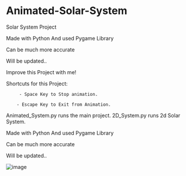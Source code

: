 # Animated-Solar-System
Solar System Project

Made with Python 
And used Pygame Library

Can be much more accurate

Will be updated..

Improve this Project with me!

Shortcuts for this Project:
            
         - Space Key to Stop animation.

        - Escape Key to Exit from Animation.


Animated_System.py runs the main project.
2D_System.py runs 2d Solar System.

Made with Python 
And used Pygame Library

Can be much more accurate

Will be updated..

![image](https://github.com/ErenDeSenYeter/Animated-Solar-System/assets/106481273/89cb04ee-74c4-42aa-9c0a-95326c03b7f2)
